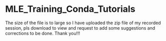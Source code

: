 # MLE_Training_Conda_Tutorials


The size of the file is to large so I have uploaded the zip file of my recorded session, pls download to view and request to add some suggestions and corrections to be done. Thank you!!!
